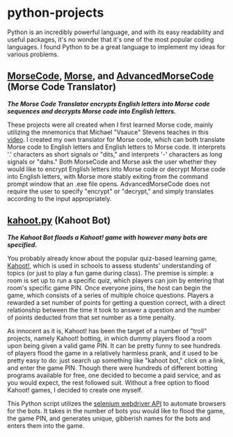 # python-projects
Python is an incredibly powerful language, and with its easy readability and useful packages, it's no wonder that it's one of the most popular coding languages. I found
Python to be a great language to implement my ideas for various problems.

## [MorseCode](https://github.com/kevinfengcs88/python-projects/blob/main/MorseCode.py), [Morse](https://github.com/kevinfengcs88/python-projects/blob/main/Morse.py), and [AdvancedMorseCode](https://github.com/kevinfengcs88/python-projects/blob/main/AdvancedMorseCode.py) (Morse Code Translator)
**_The Morse Code Translator encrypts English letters into Morse code sequences and decrypts Morse code into English letters._**

These projects were all created when I first learned Morse code, mainly utilizing the mnemonics that Michael "Vsauce" Stevens teaches in this [video](https://www.youtube.com/watch?v=HY_OIwideLg).
I created my own translator for Morse code, which can both translate Morse code to English letters and English letters to Morse code. It interprets '.' characters as
short signals or "dits," and interprets '-' characters as long signals or "dahs." Both MorseCode and Morse ask the user whether they would like to encrypt English letters 
into Morse code or decrypt Morse code into English letters, with Morse more stably exiting from the command prompt window that an .exe file opens. AdvancedMorseCode does not
require the user to specify "encrypt" or "decrypt," and simply translates according to the input appropriately.

## [kahoot.py](https://github.com/kevinfengcs88/python-projects/blob/main/kahoot.py) (Kahoot Bot)
**_The Kahoot Bot floods a Kahoot! game with however many bots are specified._**

You probably already know about the popular quiz-based learning game, [Kahoot!](https://kahoot.it/), which is used in schools to assess students' understanding of topics
(or just to play a fun game during class). The premise is simple: a room is set up to run a specific quiz, which players can join by entering that room's specific game PIN.
Once everyone joins, the host can begin the game, which consists of a series of multiple choice questions. Players a rewarded a set number of points for getting a question correct, with a direct relationship between the time it took to answer a question and the number of points deducted from that set number as a time penalty. 

As innocent as it is, Kahoot! has been the target of a number of "troll" projects, namely Kahoot! botting, in which dummy players flood a 
room upon being given a valid game PIN. It can be
pretty funny to see hundreds of players flood the game in a relatively harmless prank, and it used to be pretty easy to do: just search up something like "kahoot bot,"
click on a link, and enter the game PIN. Though there were hundreds of different botting programs available for free, one decided to become a paid service, and as you
would expect, the rest followed suit. Without a free option to flood Kahoot! games, I decided to create one myself.

This Python script utilizes the [selenium webdriver API](https://selenium-python.readthedocs.io/) to automate browsers for the bots. It takes in the number of bots you would 
like to flood the game, the game PIN, and generates unique, gibberish names for the bots and enters them into the game.
